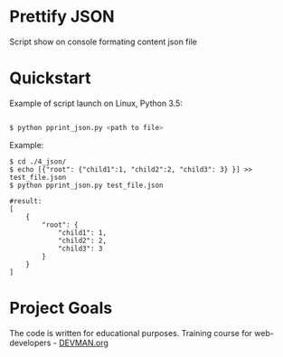 # Prettify JSON

Script show on console formating content json file

# Quickstart

Example of script launch on Linux, Python 3.5:

```bash

$ python pprint_json.py <path to file>

```

Example:

```
$ cd ./4_json/
$ echo [{"root": {"child1":1, "child2":2, "child3": 3} }] >> test_file.json
$ python pprint_json.py test_file.json

#result:
[
    {
        "root": {
            "child1": 1,
            "child2": 2,
            "child3": 3
        }
    }
]
```


# Project Goals

The code is written for educational purposes. Training course for web-developers - [DEVMAN.org](https://devman.org)
